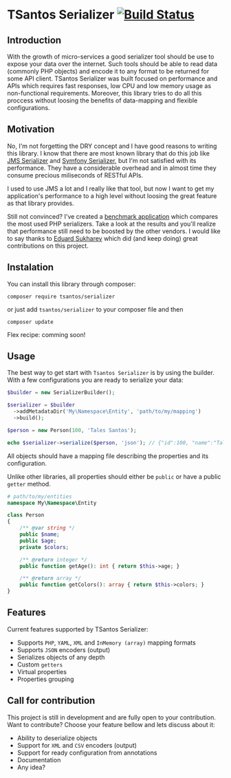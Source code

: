 # TSantos Serializer [![Build Status](https://travis-ci.org/tsantos84/serializer.svg?branch=master)](https://travis-ci.org/tsantos84/serializer)

## Introduction

With the growth of micro-services a good serializer tool should be use to expose your data over the internet. Such tools should be able to read data (commonly PHP objects) and encode it to any format to be returned for some API client. TSantos Serializer was built focused on performance and APIs which requires fast responses, low CPU and low memory usage as non-functional requirements. Moreover, this library tries to do all this proccess without loosing the benefits of data-mapping and flexible configurations.

## Motivation

No, I'm not forgetting the DRY concept and I have good reasons to writing this library. I know that there are most known library that do this job like [JMS Serializer](https://github.com/schmittjoh/serializer) and [Symfony Serializer](http://symfony.com/doc/current/components/serializer.html), but I'm not satisfied with its performance. They have a considerable overhead and in almost time they consume precious miliseconds of RESTful APIs.

I used to use JMS a lot and I really like that tool, but now I want to get my application's performance to a high level without loosing the great feature as that library provides.

Still not convinced? I've created a [benchmark application](https://github.com/tsantos84/serializers-benchmarking) which compares the most used PHP serializers. Take a look at the results and you'll realize that performance still need to be boosted by the other vendors. I would like to say thanks to [Eduard Sukharev](https://github.com/eduard-sukharev) which did (and keep doing) great contributions on this project.

## Instalation

You can install this library through composer:

`composer require tsantos/serializer`

or just add `tsantos/serializer` to your composer file and then

`composer update`

Flex recipe: comming soon!

## Usage

The best way to get start with `Tsantos Serializer` is by using the builder. With a few configurations you are ready to serialize your data:

```php
$builder = new SerializerBuilder();

$serializer = $builder
  ->addMetadataDir('My\Namespace\Entity', 'path/to/my/mapping')
  ->build();

$person = new Person(100, 'Tales Santos');

echo $serializer->serialize($person, 'json'); // {"id":100, "name":"Tales Santos"}
```

All objects should have a mapping file describing the properties and its configuration.

Unlike other libraries, all properties should either be `public` or have a public `getter` method. 

```php
# path/to/my/entities
namespace My\Namespace\Entity

class Person
{
    /** @var string */
    public $name;
    public $age;
    private $colors;

    /** @return integer */
    public function getAge(): int { return $this->age; }

    /** @return array */
    public function getColors(): array { return $this->colors; }
}
```

## Features

Current features supported by TSantos Serializer:

* Supports `PHP`, `YAML`, `XML` and `InMemory (array)` mapping formats
* Supports `JSON` encoders (output)
* Serializes objects of any depth
* Custom `getters`
* Virtual properties
* Properties grouping

## Call for contribution

This project is still in development and are fully open to your contribution. Want to contribute? Choose your feature bellow and lets discuss about it:

* Ability to deserialize objects
* Support for `XML` and `CSV` encoders (output)
* Support for ready configuration from annotations
* Documentation
* Any idea?

